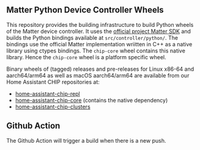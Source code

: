 ## Matter Python Device Controller Wheels

This repository provides the building infrastructure to build Python wheels of
the Matter device controller. It uses the [official project Matter SDK](https://github.com/project-chip/connectedhomeip/)
and builds the Python bindings available at `src/controller/python/`. The
bindings use the official Matter implementation wriitten in C++ as a native
library using ctypes bindings. The `chip-core` wheel contains this native
library. Hence the `chip-core` wheel is a platform specific wheel.

Binary wheels of (tagged) releases and pre-releases for Linux x86-64 and
aarch64/arm64 as well as macOS aarch64/arm64 are available from our Home
Assistant CHIP repositories at:

- [home-assistant-chip-repl](https://pypi.org/project/home-assistant-chip-repl/)
- [home-assistant-chip-core](https://pypi.org/project/home-assistant-chip-core/) (contains the native dependency)
- [home-assistant-chip-clusters](https://pypi.org/project/home-assistant-chip-clusters/)

## Github Action 
The Github Action will trigger a build when there is a new push. 